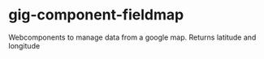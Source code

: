 # gig-component-fieldmap
Webcomponents to manage data from a google map. Returns latitude and longitude


